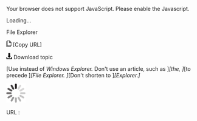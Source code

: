 Your browser does not support JavaScript. Please enable the Javascript.

Loading...

File Explorer

![Copy URL](file-explorer_files/Copy.png) [Copy URL]

![Download](file-explorer_files/Download.png)
Download topic

[Use instead of *Windows Explorer.* Don't use an article, such as ]*[the, ]*[to precede ]*[File Explorer. ]*[Don't shorten to ]*[Explorer.]*

![In progress](file-explorer_files/activity-large.gif)

URL :


